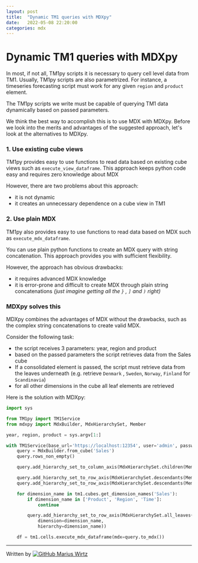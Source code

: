 ```yaml
---
layout: post
title:  "Dynamic TM1 queries with MDXpy"
date:   2022-05-08 22:20:00
categories: mdx
---
```


# Dynamic TM1 queries with MDXpy

In most, if not all, TM1py scripts it is necessary to query cell level data from TM1. Usually, TM1py scripts are also
parametrized. For instance, a timeseries forecasting script must work for any given `region` and `product` element. 

The TM1py scripts we write must be capable of querying TM1 data dynamically based on passed parameters.

We think the best way to accomplish this is to use MDX with MDXpy. Before we look into the merits and advantages of the
suggested approach, let's look at the alternatives to MDXpy.

### 1. Use existing cube views

TM1py provides easy to use functions to read data based on existing cube views such as `execute_view_dataframe`.
This approach keeps python code easy and requires zero knowledge about MDX

However, there are two problems about this approach:

- it is not dynamic
- it creates an unnecessary dependence on a cube view in TM1

###  2. Use plain MDX

TM1py also provides easy to use functions to read data based on MDX such as `execute_mdx_dataframe`.

You can use plain python functions to create an MDX query with string concatenation. This approach provides you with
sufficient flexibility.

However, the approach has obvious drawbacks:

- it requires advanced MDX knowledge
- it is error-prone and difficult to create MDX through plain string concatenations _(just imagine getting all the `}`
  , `]` and `)` right)_

### MDXpy solves this

MDXpy combines the advantages of MDX without the drawbacks, such as the complex string concatenations to create valid MDX.

Consider the following task:

- the script receives 3 parameters: year, region and product
- based on the passed parameters the script retrieves data from the Sales cube
- If a consolidated element is passed, the script must retrieve data from the leaves underneath (e.g. retrieve `Denmark`
  , `Sweden`, `Norway`, `Finland` for `Scandinavia`)
- for all other dimensions in the cube all leaf elements are retrieved

Here is the solution with MDXpy:

``` python
import sys

from TM1py import TM1Service
from mdxpy import MdxBuilder, MdxHierarchySet, Member

year, region, product = sys.argv[1:]

with TM1Service(base_url='https://localhost:12354', user='admin', password='apple') as tm1:
    query = MdxBuilder.from_cube('Sales')
    query.rows_non_empty()

    query.add_hierarchy_set_to_column_axis(MdxHierarchySet.children(Member.of('Time', year)))

    query.add_hierarchy_set_to_row_axis(MdxHierarchySet.descendants(Member.of('Region', region)).filter_by_level(0))
    query.add_hierarchy_set_to_row_axis(MdxHierarchySet.descendants(Member.of('Product', product)).filter_by_level(0))

    for dimension_name in tm1.cubes.get_dimension_names('Sales'):
        if dimension_name in ['Product', 'Region', 'Time']:
            continue

        query.add_hierarchy_set_to_row_axis(MdxHierarchySet.all_leaves(
            dimension=dimension_name,
            hierarchy=dimension_name))

    df = tm1.cells.execute_mdx_dataframe(mdx=query.to_mdx())
```

_____

Written by [![GitHub](https://i.stack.imgur.com/tskMh.png) Marius Wirtz](https://github.com/mariuswirtz)










